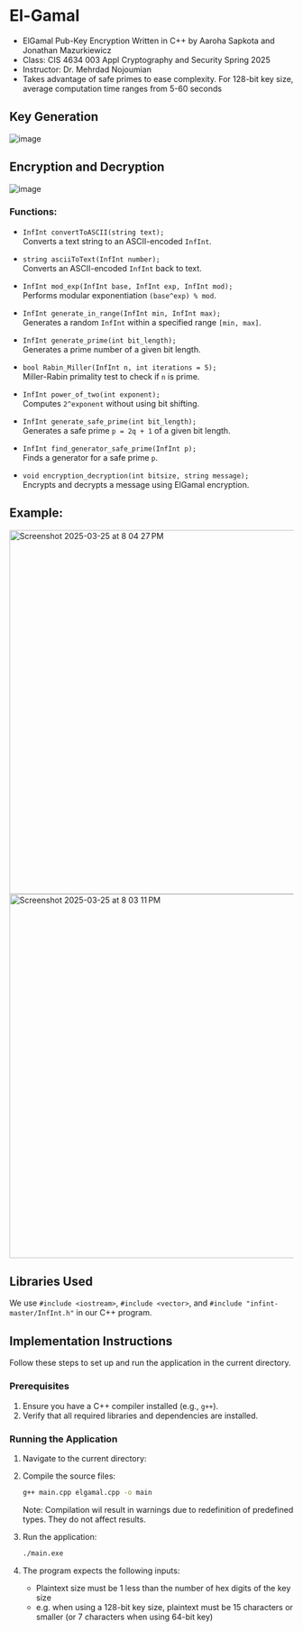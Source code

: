 # El-Gamal
 - ElGamal Pub-Key Encryption Written in C++ by Aaroha Sapkota and Jonathan Mazurkiewicz
 - Class: CIS 4634 003 Appl Cryptography and Security Spring 2025
 - Instructor: Dr. Mehrdad Nojoumian
 - Takes advantage of safe primes to ease complexity. For 128-bit key size, average computation time ranges from 5-60 seconds 

## Key Generation
![image](https://github.com/user-attachments/assets/5b0b3f40-b632-4174-b857-1cd8634f7d1a)

## Encryption and Decryption
![image](https://github.com/user-attachments/assets/ead2b56e-7e4b-4847-a5f4-caf883f20f08)

### Functions:

- `InfInt convertToASCII(string text);`  
  Converts a text string to an ASCII-encoded `InfInt`.

- `string asciiToText(InfInt number);`  
  Converts an ASCII-encoded `InfInt` back to text.

- `InfInt mod_exp(InfInt base, InfInt exp, InfInt mod);`  
  Performs modular exponentiation `(base^exp) % mod`.

- `InfInt generate_in_range(InfInt min, InfInt max);`  
  Generates a random `InfInt` within a specified range `[min, max]`.

- `InfInt generate_prime(int bit_length);`  
  Generates a prime number of a given bit length.

- `bool Rabin_Miller(InfInt n, int iterations = 5);`  
  Miller-Rabin primality test to check if `n` is prime.

- `InfInt power_of_two(int exponent);`  
  Computes `2^exponent` without using bit shifting.

- `InfInt generate_safe_prime(int bit_length);`  
  Generates a safe prime `p = 2q + 1` of a given bit length.

- `InfInt find_generator_safe_prime(InfInt p);`  
  Finds a generator for a safe prime `p`.

- `void encryption_decryption(int bitsize, string message);`  
  Encrypts and decrypts a message using ElGamal encryption.


## Example:
<img width="646" alt="Screenshot 2025-03-25 at 8 04 27 PM" src="https://github.com/user-attachments/assets/f92a18d4-af15-40da-9005-1f069eb7599f" />
<img width="646" alt="Screenshot 2025-03-25 at 8 03 11 PM" src="https://github.com/user-attachments/assets/71058f98-c4d0-4bfd-9f2f-aa15eacf07ba" />



## Libraries Used
We use `#include <iostream>`, `#include <vector>`, and `#include "infint-master/InfInt.h"` in our C++ program.


## Implementation Instructions

Follow these steps to set up and run the application in the current directory.

### Prerequisites
1. Ensure you have a C++ compiler installed (e.g., `g++`).
2. Verify that all required libraries and dependencies are installed.

### Running the Application
1. Navigate to the current directory:

2. Compile the source files:
    ```bash
    g++ main.cpp elgamal.cpp -o main
    ```
    Note: Compilation wil result in warnings due to redefinition of predefined types. They do not affect results.

3. Run the application:
    ```bash
    ./main.exe
    ```

4. The program expects the following inputs:
      - Plaintext size must be 1 less than the number of hex digits of the key size
      - e.g. when using a 128-bit key size, plaintext must be 15 characters or smaller (or 7 characters when using 64-bit key)



